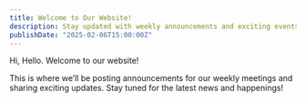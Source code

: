 ```yaml
---
title: Welcome to Our Website!
description: Stay updated with weekly announcements and exciting events
publishDate: "2025-02-06T15:00:00Z"
---
```


Hi, Hello. Welcome to our website!

This is where we’ll be posting announcements for our weekly meetings and sharing exciting updates. Stay tuned for the latest news and happenings!
